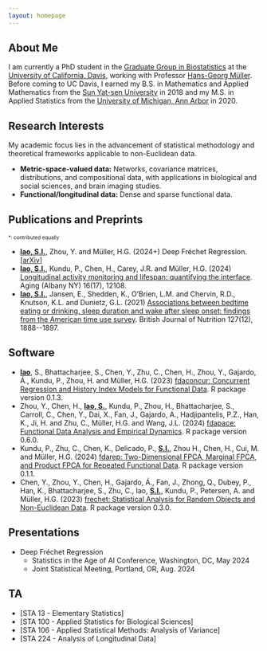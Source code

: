 ```yaml
---
layout: homepage
---
```


## About Me

I am currently a PhD student in the [Graduate Group in Biostatistics](https://biostatistics.ucdavis.edu/) at the [University of California, Davis](https://www.ucdavis.edu/), working with Professor [Hans-Georg Müller](https://anson.ucdavis.edu/~mueller/). Before coming to UC Davis, I earned my B.S. in Mathematics and Applied Mathematics from the [Sun Yat-sen University](https://www.sysu.edu.cn/) in 2018 and my M.S. in Applied Statistics from the [University of Michigan, Ann Arbor](https://umich.edu/) in 2020.

## Research Interests

My academic focus lies in the advancement of statistical methodology and theoretical frameworks applicable to non-Euclidean data.

- **Metric-space-valued data:** Networks, covariance matrices, distributions, and compositional data, with applications in biological and social sciences, and brain imaging studies.
- **Functional/longitudinal data:** Dense and sparse functional data.

<!---
## News

- **[Apr. 2024]** Received the [2024 IMS ​Hannan Graduate Student Travel Award](https://imstat.org/ims-awards/ims-hannan-graduate-student-travel-award/)
- **[Dec. 2023]** Will present our paper [Network Regression with Graph Laplacian](https://www.jmlr.org/papers/volume23/22-0681/22-0681.pdf) at the [Journal-to-Conference Track](https://nips.cc/virtual/2023/events/journal_track_2023) during [NeurIPS 2023](https://nips.cc/Conferences/2023). [[Video](https://nips.cc/virtual/2023/poster/73917)] [[Poster](https://nips.cc/media/PosterPDFs/NeurIPS%202023/73917.png?t=1702574693.7212543)]
- **[Oct. 2023]** Received a Scholar Award from [NeurIPS 2023](https://nips.cc/Conferences/2023). Thanks, NeurIPS for the travel support!
- **[Aug. 2023]** Will present our paper [Network Regression with Graph Laplacian](https://www.jmlr.org/papers/volume23/22-0681/22-0681.pdf) at the Nonparametric Statistics Section Student Paper Award Session during [JSM 2023](https://ww2.amstat.org/meetings/jsm/2023/)
- **[May 2021]** Passed the Ph.D. qualifying examination!
--->

## Publications and Preprints

<div style="font-size: 10px;">*: contributed equally </div>

- <ins>**Iao, S.I.**</ins>, Zhou, Y. and Müller, H.G. (2024+) Deep Fréchet Regression. [[arXiv](http://arxiv.org/abs/2407.21407)]
- <ins>**Iao, S.I.**</ins>, Kundu, P., Chen, H., Carey, J.R. and Müller, H.G. (2024) [Longitudinal activity monitoring and lifespan: quantifying the interface](https://pmc.ncbi.nlm.nih.gov/articles/PMC11424592/). Aging (Albany NY) 16(17), 12108.
- <ins>**Iao, S.I.**</ins>, Jansen, E., Shedden, K., O’Brien, L.M. and Chervin, R.D., Knutson, K.L. and Dunietz, G.L. (2021) [Associations between bedtime eating or drinking, sleep duration and wake after sleep onset: findings from the American time use survey](https://www.cambridge.org/core/journals/british-journal-of-nutrition/article/associations-between-bedtime-eating-or-drinking-sleep-duration-and-wake-after-sleep-onset-findings-from-the-american-time-use-survey/72A5D22C25A35FA975A5B50991431E0C). British Journal of Nutrition 127(12), 1888--1897.


## Software

- <ins>**Iao**</ins>, S., Bhattacharjee, S., Chen, Y., Zhu, C., Chen, H., Zhou, Y., Gajardo, Á., Kundu, P., Zhou, H. and Müller, H.G. (2023) [fdaconcur: Concurrent Regression and History Index Models for Functional Data](https://CRAN.R-project.org/package=fdaconcur). R package version 0.1.3.
- Zhou, Y., Chen, H., <ins>**Iao, S.**</ins>, Kundu, P., Zhou, H., Bhattacharjee, S., Carroll, C., Chen, Y., Dai, X., Fan, J., Gajardo, A., Hadjipantelis, P.Z., Han, K., Ji, H. and Zhu, C., Müller, H.G. and Wang, J.L. (2024) [fdapace: Functional Data Analysis and Empirical Dynamics](https://CRAN.R-project.org/package=fdapace). R package version 0.6.0.
- Kundu, P., Zhu, C., Chen, K., Delicado, P., <ins>**S.I.**</ins>, Zhou H., Chen, H., Cui, M. and Müller, H.G. (2024) [fdarep: Two-Dimensional FPCA, Marginal FPCA, and Product FPCA for Repeated Functional Data](https://cran.r-project.org/web/packages/fdarep/index.html). R package version 0.1.1.
- Chen, Y., Zhou, Y., Chen, H., Gajardo, Á., Fan, J., Zhong, Q., Dubey, P., Han, K., Bhattacharjee, S., Zhu,
C., Iao, <ins>**S.I.**</ins>, Kundu, P., Petersen, A. and Müller, H.G. (2023) [frechet: Statistical Analysis for Random Objects and Non-Euclidean Data](https://CRAN.R-project.org/package=frechet). R package version 0.3.0.


## Presentations
- Deep Fréchet Regression
  - Statistics in the Age of AI Conference, Washington, DC, May 2024
  - Joint Statistical Meeting, Portland, OR, Aug. 2024


## TA

- [STA 13 - Elementary Statistics]
- [STA 100 - Applied Statistics for Biological Sciences]
- [STA 106 - Applied Statistical Methods: Analysis of Variance]
- [STA 224 - Analysis of Longitudinal Data]

<!---
## Service
- Reviewer:
  - Journal: Journal of the Royal Statistical Society Series B: Statistical Methodology, Journal of the American Statistical Association, Biometrics, Bernoulli
  - Conference: NeurIPS 2024, ICLR 2025, AISTATS 2025

{% include_relative _includes/publications.md %}

{% include_relative _includes/services.md %}
--->
